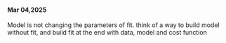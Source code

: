 
#### Mar 04,2025

Model is not changing the parameters of fit. think of a way to build model without fit, and build fit at the end with data, model and cost function

